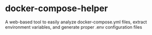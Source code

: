 # docker-compose-helper
A web-based tool to easily analyze docker-compose.yml files, extract environment variables, and generate proper .env configuration files
